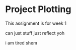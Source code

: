 # Project Plotting

This assignment is for week 1
 

can just stuff just reflect yoh



i am tired shem